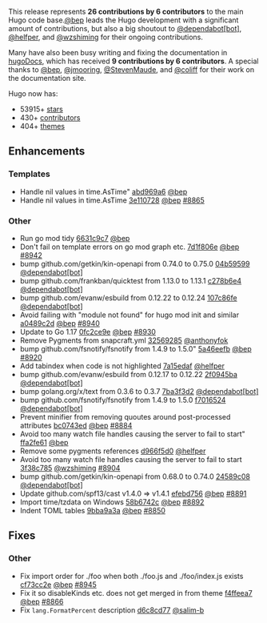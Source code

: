 This release represents **26 contributions by 6 contributors** to the main Hugo code base.[@bep](https://github.com/bep) leads the Hugo development with a significant amount of contributions, but also a big shoutout to [@dependabot[bot]](https://github.com/apps/dependabot), [@helfper](https://github.com/helfper), and [@wzshiming](https://github.com/wzshiming) for their ongoing contributions.

Many have also been busy writing and fixing the documentation in [hugoDocs](https://github.com/gohugoio/hugoDocs),
which has received **9 contributions by 6 contributors**. A special thanks to [@bep](https://github.com/bep), [@jmooring](https://github.com/jmooring), [@StevenMaude](https://github.com/StevenMaude), and [@coliff](https://github.com/coliff) for their work on the documentation site.


Hugo now has:

* 53915+ [stars](https://github.com/gohugoio/hugo/stargazers)
* 430+ [contributors](https://github.com/gohugoio/hugo/graphs/contributors)
* 404+ [themes](http://themes.gohugo.io/)

## Enhancements

### Templates

* Handle nil values in time.AsTime" [abd969a6](https://github.com/gohugoio/hugo/commit/abd969a670852f9ed57c1a26434445aa985706fe) [@bep](https://github.com/bep) 
* Handle nil values in time.AsTime [3e110728](https://github.com/gohugoio/hugo/commit/3e11072892ca31bb76980ee38890a4bd92d83dfd) [@bep](https://github.com/bep) [#8865](https://github.com/gohugoio/hugo/issues/8865)

### Other

* Run go mod tidy [6631c9c7](https://github.com/gohugoio/hugo/commit/6631c9c7e00fb9dc237b4ec2fbb261d05df268d1) [@bep](https://github.com/bep) 
* Don't fail on template errors on go mod graph etc. [7d1f806e](https://github.com/gohugoio/hugo/commit/7d1f806ecb3621ae7b545a686d04de4568814055) [@bep](https://github.com/bep) [#8942](https://github.com/gohugoio/hugo/issues/8942)
* bump github.com/getkin/kin-openapi from 0.74.0 to 0.75.0 [04b59599](https://github.com/gohugoio/hugo/commit/04b59599613a62d378bf3710ac0eb06c9543b96d) [@dependabot[bot]](https://github.com/apps/dependabot) 
* bump github.com/frankban/quicktest from 1.13.0 to 1.13.1 [c278b6e4](https://github.com/gohugoio/hugo/commit/c278b6e45d56b101db9691347f9e5a99a9319572) [@dependabot[bot]](https://github.com/apps/dependabot) 
* bump github.com/evanw/esbuild from 0.12.22 to 0.12.24 [107c86fe](https://github.com/gohugoio/hugo/commit/107c86febbb7057c4ae90c6a35b3e8eda24297c7) [@dependabot[bot]](https://github.com/apps/dependabot) 
* Avoid failing with "module not found" for hugo mod init and similar [a0489c2d](https://github.com/gohugoio/hugo/commit/a0489c2dfd3ceb4d0702de0da7a4af3eabce05e5) [@bep](https://github.com/bep) [#8940](https://github.com/gohugoio/hugo/issues/8940)
* Update to Go 1.17 [0fc2ce9e](https://github.com/gohugoio/hugo/commit/0fc2ce9e4bf0524994a861b7300e4332f6f8d390) [@bep](https://github.com/bep) [#8930](https://github.com/gohugoio/hugo/issues/8930)
* Remove Pygments from snapcraft.yml [32569285](https://github.com/gohugoio/hugo/commit/32569285c181c8798ef594c12d3cfd7f9a252a04) [@anthonyfok](https://github.com/anthonyfok) 
* bump github.com/fsnotify/fsnotify from 1.4.9 to 1.5.0" [5a46eefb](https://github.com/gohugoio/hugo/commit/5a46eefbc6da3463b796ada8d15902be197455a3) [@bep](https://github.com/bep) [#8920](https://github.com/gohugoio/hugo/issues/8920)
* Add tabindex when code is not highlighted [7a15edaf](https://github.com/gohugoio/hugo/commit/7a15edafe240471c072d3548b72ccda0271ffd8f) [@helfper](https://github.com/helfper) 
* bump github.com/evanw/esbuild from 0.12.17 to 0.12.22 [2f0945ba](https://github.com/gohugoio/hugo/commit/2f0945bafe501103abe97b2f2b5566b28ec48e52) [@dependabot[bot]](https://github.com/apps/dependabot) 
* bump golang.org/x/text from 0.3.6 to 0.3.7 [7ba3f3d2](https://github.com/gohugoio/hugo/commit/7ba3f3d201e386cb9c7c15df5a6cc1c4b46473bd) [@dependabot[bot]](https://github.com/apps/dependabot) 
* bump github.com/fsnotify/fsnotify from 1.4.9 to 1.5.0 [f7016524](https://github.com/gohugoio/hugo/commit/f70165242b98e3ee182fbac08bf2893a7f09e961) [@dependabot[bot]](https://github.com/apps/dependabot) 
* Prevent minifier from removing quoutes around post-processed attributes [bc0743ed](https://github.com/gohugoio/hugo/commit/bc0743ed8eafc3c2d9b21a1e8f1b05d64b85e8ba) [@bep](https://github.com/bep) [#8884](https://github.com/gohugoio/hugo/issues/8884)
* Avoid too many watch file handles causing the server to fail to start" [ffa2fe61](https://github.com/gohugoio/hugo/commit/ffa2fe61172aa0d892234b23d1497c77a6a7f5c4) [@bep](https://github.com/bep) 
* Remove some pygments references [d966f5d0](https://github.com/gohugoio/hugo/commit/d966f5d08d7f75f1ae9acd94e292bf61de2adf0d) [@helfper](https://github.com/helfper) 
* Avoid too many watch file handles causing the server to fail to start [3f38c785](https://github.com/gohugoio/hugo/commit/3f38c785b7208440e2a9dd9a80cb39d4ae23e676) [@wzshiming](https://github.com/wzshiming) [#8904](https://github.com/gohugoio/hugo/issues/8904)
* bump github.com/getkin/kin-openapi from 0.68.0 to 0.74.0 [24589c08](https://github.com/gohugoio/hugo/commit/24589c0814bc5d21565470bec6215ee792f1655e) [@dependabot[bot]](https://github.com/apps/dependabot) 
* Update github.com/spf13/cast v1.4.0 => v1.4.1 [efebd756](https://github.com/gohugoio/hugo/commit/efebd756eb1f35c515ac82ccc85ec520bac91240) [@bep](https://github.com/bep) [#8891](https://github.com/gohugoio/hugo/issues/8891)
* Import time/tzdata on Windows [58b6742c](https://github.com/gohugoio/hugo/commit/58b6742cfeb6d4cd04450cbe9592209510c2b977) [@bep](https://github.com/bep) [#8892](https://github.com/gohugoio/hugo/issues/8892)
* Indent TOML tables [9bba9a3a](https://github.com/gohugoio/hugo/commit/9bba9a3a98fa268391597d8d7a52112fb401d952) [@bep](https://github.com/bep) [#8850](https://github.com/gohugoio/hugo/issues/8850)

## Fixes

### Other

* Fix import order for ./foo when both ./foo.js and ./foo/index.js exists [cf73cc2e](https://github.com/gohugoio/hugo/commit/cf73cc2ececd4e794df09ea382a38ab18960d84e) [@bep](https://github.com/bep) [#8945](https://github.com/gohugoio/hugo/issues/8945)
* Fix it so disableKinds etc. does not get merged in from theme [f4ffeea7](https://github.com/gohugoio/hugo/commit/f4ffeea71dd3d044a2628bbb5d6634680667398f) [@bep](https://github.com/bep) [#8866](https://github.com/gohugoio/hugo/issues/8866)
* Fix `lang.FormatPercent` description [d6c8cd77](https://github.com/gohugoio/hugo/commit/d6c8cd771834ae2913658c652e30a9feadc2a7b7) [@salim-b](https://github.com/salim-b) 





